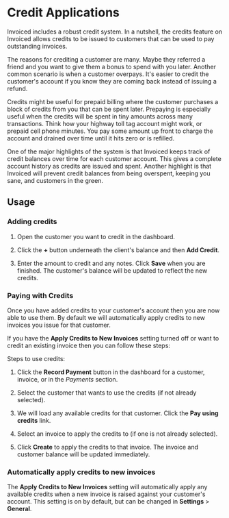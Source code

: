 # Credit Applications

Invoiced includes a robust credit system. In a nutshell, the credits feature on Invoiced allows credits to be issued to customers that can be used to pay outstanding invoices.

The reasons for crediting a customer are many. Maybe they referred a friend and you want to give them a bonus to spend with you later. Another common scenario is when a customer overpays. It's easier to credit the customer's account if you know they are coming back instead of issuing a refund.

Credits might be useful for prepaid billing where the customer purchases a block of credits from you that can be spent later. Prepaying is especially useful when the credits will be spent in tiny amounts across many transactions. Think how your highway toll tag account might work, or prepaid cell phone minutes. You pay some amount up front to charge the account and drained over time until it hits zero or is refilled.

One of the major highlights of the system is that Invoiced keeps track of credit balances over time for each customer account. This gives a complete account history as credits are issued and spent. Another highlight is that Invoiced will prevent credit balances from being overspent, keeping you sane, and customers in the green.

## Usage

### Adding credits

1. Open the customer you want to credit in the dashboard.

2. Click the **+** button underneath the client's balance and then **Add Credit**.

3. Enter the amount to credit and any notes. Click **Save** when you are finished. The customer's balance will be updated to reflect the new credits.

### Paying with Credits

Once you have added credits to your customer's account then you are now able to use them. By default we will automatically apply credits to new invoices you issue for that customer.

If you have the **Apply Credits to New Invoices** setting turned off or want to credit an existing invoice then you can follow these steps:

Steps to use credits:

1. Click the **Record Payment** button in the dashboard for a customer, invoice, or in the *Payments* section.

2. Select the customer that wants to use the credits (if not already selected).

3. We will load any available credits for that customer. Click the **Pay using credits** link.

4. Select an invoice to apply the credits to (if one is not already selected).

5. Click **Create** to apply the credits to that invoice. The invoice and customer balance will be updated immediately.

### Automatically apply credits to new invoices

The **Apply Credits to New Invoices** setting will automatically apply any available credits when a new invoice is raised against your customer's account. This setting is on by default, but can be changed in **Settings** > **General**.